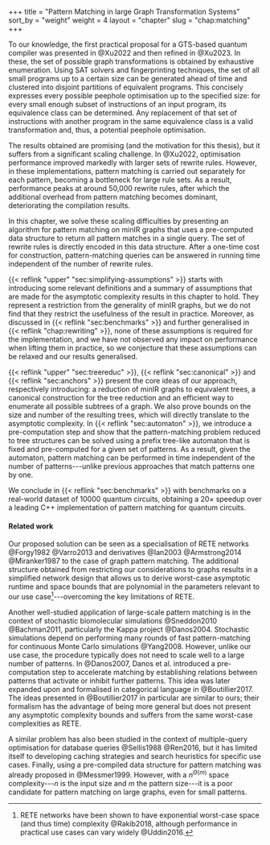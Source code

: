 +++
title = "Pattern Matching in large Graph Transformation Systems"
sort_by = "weight"
weight = 4
layout = "chapter"
slug = "chap:matching"
+++

To our knowledge, the first practical proposal for a GTS-based quantum compiler
was presented in @Xu2022 and then refined in @Xu2023. In these, the set of
possible graph transformations is obtained by exhaustive enumeration. Using SAT
solvers and fingerprinting techniques, the set of all small programs up to a
certain size can be generated ahead of time and clustered into disjoint
partitions of equivalent programs. This concisely expresses every possible
peephole optimisation up to the specified size: for every small enough subset of
instructions of an input program, its equivalence class can be determined. Any
replacement of that set of instructions with another program in the same
equivalence class is a valid transformation and, thus, a potential peephole
optimisation.

The results obtained are promising (and the motivation for this thesis), but it
suffers from a significant scaling challenge. In @Xu2022, optimisation
performance improved markedly with larger sets of rewrite rules. However, in
these implementations, pattern matching is carried out separately for each
pattern, becoming a bottleneck for large rule sets. As a result, performance
peaks at around 50,000 rewrite rules, after which the additional overhead from
pattern matching becomes dominant, deteriorating the compilation results.

In this chapter, we solve these scaling difficulties by presenting an algorithm
for pattern matching on minIR graphs that uses a pre-computed data structure to
return all pattern matches in a single query. The set of rewrite rules is
directly encoded in this data structure. After a one-time cost for construction,
pattern-matching queries can be answered in running time independent of the
number of rewrite rules.

{{< reflink "upper" "sec:simplifying-assumptions" >}} starts with introducing
some relevant definitions and a summary of assumptions that are made for the
asymptotic complexity results in this chapter to hold. They represent a
restriction from the generality of minIR graphs, but we do not find that they
restrict the usefulness of the result in practice. Moreover, as discussed in
{{< reflink "sec:benchmarks" >}} and further generalised in
{{< reflink "chap:rewriting" >}}, none of these assumptions is required for the
implementation, and we have not observed any impact on performance when lifting
them in practice, so we conjecture that these assumptions can be relaxed and our
results generalised.

{{< reflink "upper" "sec:treereduc" >}}, {{< reflink "sec:canonical" >}} and
{{< reflink "sec:anchors" >}} present the core ideas of our approach,
respectively introducing: a reduction of minIR graphs to equivalent trees, a
canonical construction for the tree reduction and an efficient way to enumerate
all possible subtrees of a graph. We also prove bounds on the size and number of
the resulting trees, which will directly translate to the asymptotic complexity.
In {{< reflink "sec:automaton" >}}, we introduce a pre-computation step and show
that the pattern-matching problem reduced to tree structures can be solved using
a prefix tree-like automaton that is fixed and pre-computed for a given set of
patterns. As a result, given the automaton, pattern matching can be performed in
time independent of the number of patterns---unlike previous approaches that
match patterns one by one.

We conclude in {{< reflink "sec:benchmarks" >}} with benchmarks on a real-world
dataset of 10000 quantum circuits, obtaining a $20\times$ speedup over a leading
C++ implementation of pattern matching for quantum circuits.

#### Related work

Our proposed solution can be seen as a specialisation of RETE networks
@Forgy1982 @Varro2013 and derivatives @Ian2003 @Armstrong2014 @Miranker1987 to
the case of graph pattern matching. The additional structure obtained from
restricting our considerations to graphs results in a simplified network design
that allows us to derive worst-case asymptotic runtime and space bounds that are
polynomial in the parameters relevant to our use
case[^spaceefficiency]---overcoming the key limitations of RETE.
[^spaceefficiency]: RETE networks have been shown to have exponential worst-case
space (and thus time) complexity @Rakib2018, although performance in practical
use cases can vary widely @Uddin2016.

Another well-studied application of large-scale pattern matching is in the
context of stochastic biomolecular simulations @Sneddon2010 @Bachman2011,
particularly the Kappa project @Danos2004. Stochastic simulations depend on
performing many rounds of fast pattern-matching for continuous Monte Carlo
simulations @Yang2008. However, unlike our use case, the procedure typically
does not need to scale well to a large number of patterns. In @Danos2007, Danos
et al. introduced a pre-computation step to accelerate matching by establishing
relations between patterns that activate or inhibit further patterns. This idea
was later expanded upon and formalised in categorical language in
@Boutillier2017. The ideas presented in @Boutillier2017 in particular are
similar to ours; their formalism has the advantage of being more general but
does not present any asymptotic complexity bounds and suffers from the same
worst-case complexities as RETE.

A similar problem has also been studied in the context of multiple-query
optimisation for database queries @Sellis1988 @Ren2016, but it has limited
itself to developing caching strategies and search heuristics for specific use
cases. Finally, using a pre-compiled data structure for pattern matching was
already proposed in @Messmer1999. However, with a $n^{\Theta(m)}$ space
complexity---$n$ is the input size and $m$ the pattern size---it is a poor
candidate for pattern matching on large graphs, even for small patterns.
